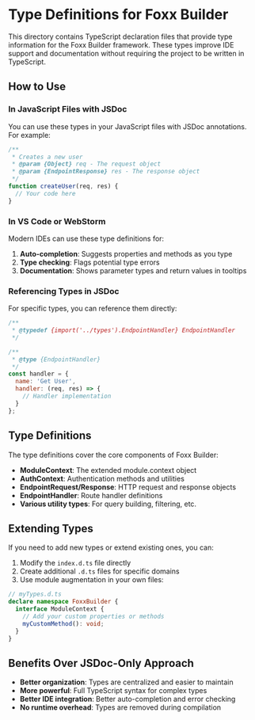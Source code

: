 # Type Definitions for Foxx Builder

This directory contains TypeScript declaration files that provide type information for the Foxx Builder framework. These types improve IDE support and documentation without requiring the project to be written in TypeScript.

## How to Use

### In JavaScript Files with JSDoc

You can use these types in your JavaScript files with JSDoc annotations. For example:

```javascript
/**
 * Creates a new user
 * @param {Object} req - The request object
 * @param {EndpointResponse} res - The response object
 */
function createUser(req, res) {
  // Your code here
}
```

### In VS Code or WebStorm

Modern IDEs can use these type definitions for:

1. **Auto-completion**: Suggests properties and methods as you type
2. **Type checking**: Flags potential type errors
3. **Documentation**: Shows parameter types and return values in tooltips

### Referencing Types in JSDoc

For specific types, you can reference them directly:

```javascript
/**
 * @typedef {import('../types').EndpointHandler} EndpointHandler
 */

/**
 * @type {EndpointHandler}
 */
const handler = {
  name: 'Get User',
  handler: (req, res) => {
    // Handler implementation
  }
};
```

## Type Definitions

The type definitions cover the core components of Foxx Builder:

- **ModuleContext**: The extended module.context object
- **AuthContext**: Authentication methods and utilities
- **EndpointRequest/Response**: HTTP request and response objects
- **EndpointHandler**: Route handler definitions
- **Various utility types**: For query building, filtering, etc.

## Extending Types

If you need to add new types or extend existing ones, you can:

1. Modify the `index.d.ts` file directly
2. Create additional `.d.ts` files for specific domains
3. Use module augmentation in your own files:

```typescript
// myTypes.d.ts
declare namespace FoxxBuilder {
  interface ModuleContext {
    // Add your custom properties or methods
    myCustomMethod(): void;
  }
}
```

## Benefits Over JSDoc-Only Approach

- **Better organization**: Types are centralized and easier to maintain
- **More powerful**: Full TypeScript syntax for complex types
- **Better IDE integration**: Better auto-completion and error checking
- **No runtime overhead**: Types are removed during compilation
